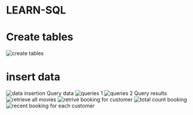 # LEARN-SQL
# Create tables
![create tables](https://github.com/sameen-wq/LEARN-SQL/assets/62025584/2ec4337e-7cdb-4b3a-9713-3732ec7b05d2)
# insert data

![data insertion](https://github.com/sameen-wq/LEARN-SQL/assets/62025584/200100c1-f0cf-4db3-ab83-40e66b87cf50)
Query data 
![queries 1](https://github.com/sameen-wq/LEARN-SQL/assets/62025584/2e9c1564-c961-4d01-9a82-27d4f6c21558)
![queries 2](https://github.com/sameen-wq/LEARN-SQL/assets/62025584/a38f45bf-fa9c-462e-a513-1c8dc6bc3c77)
Query results
![retrieve all movies](https://github.com/sameen-wq/LEARN-SQL/assets/62025584/fa64f082-9233-42c9-b40f-33e3cc60961f)
![retrive booking for customer](https://github.com/sameen-wq/LEARN-SQL/assets/62025584/869c5312-01d7-47c6-aaab-948d51b70453)
![total count booking](https://github.com/sameen-wq/LEARN-SQL/assets/62025584/6e7421d8-8f4b-4c45-a70f-2303b8acc642)
![recent booking for each customer](https://github.com/sameen-wq/LEARN-SQL/assets/62025584/9bdc33b6-c666-4818-84a8-1a64e096842f)
